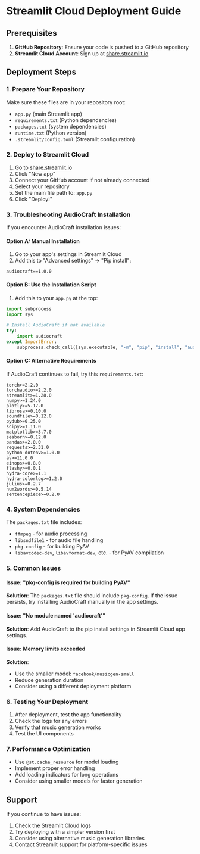# Streamlit Cloud Deployment Guide

## Prerequisites

1. **GitHub Repository**: Ensure your code is pushed to a GitHub repository
2. **Streamlit Cloud Account**: Sign up at [share.streamlit.io](https://share.streamlit.io)

## Deployment Steps

### 1. Prepare Your Repository

Make sure these files are in your repository root:
- `app.py` (main Streamlit app)
- `requirements.txt` (Python dependencies)
- `packages.txt` (system dependencies)
- `runtime.txt` (Python version)
- `.streamlit/config.toml` (Streamlit configuration)

### 2. Deploy to Streamlit Cloud

1. Go to [share.streamlit.io](https://share.streamlit.io)
2. Click "New app"
3. Connect your GitHub account if not already connected
4. Select your repository
5. Set the main file path to: `app.py`
6. Click "Deploy!"

### 3. Troubleshooting AudioCraft Installation

If you encounter AudioCraft installation issues:

#### Option A: Manual Installation
1. Go to your app's settings in Streamlit Cloud
2. Add this to "Advanced settings" → "Pip install":
```
audiocraft==1.0.0
```

#### Option B: Use the Installation Script
1. Add this to your `app.py` at the top:
```python
import subprocess
import sys

# Install AudioCraft if not available
try:
    import audiocraft
except ImportError:
    subprocess.check_call([sys.executable, "-m", "pip", "install", "audiocraft==1.0.0"])
```

#### Option C: Alternative Requirements
If AudioCraft continues to fail, try this `requirements.txt`:
```
torch>=2.2.0
torchaudio>=2.2.0
streamlit>=1.28.0
numpy>=1.24.0
plotly>=5.17.0
librosa>=0.10.0
soundfile>=0.12.0
pydub>=0.25.0
scipy>=1.11.0
matplotlib>=3.7.0
seaborn>=0.12.0
pandas>=2.0.0
requests>=2.31.0
python-dotenv>=1.0.0
av>=11.0.0
einops>=0.8.0
flashy>=0.0.1
hydra-core>=1.1
hydra-colorlog>=1.2.0
julius>=0.2.7
num2words>=0.5.14
sentencepiece>=0.2.0
```

### 4. System Dependencies

The `packages.txt` file includes:
- `ffmpeg` - for audio processing
- `libsndfile1` - for audio file handling
- `pkg-config` - for building PyAV
- `libavcodec-dev`, `libavformat-dev`, etc. - for PyAV compilation

### 5. Common Issues

#### Issue: "pkg-config is required for building PyAV"
**Solution**: The `packages.txt` file should include `pkg-config`. If the issue persists, try installing AudioCraft manually in the app settings.

#### Issue: "No module named 'audiocraft'"
**Solution**: Add AudioCraft to the pip install settings in Streamlit Cloud app settings.

#### Issue: Memory limits exceeded
**Solution**: 
- Use the smaller model: `facebook/musicgen-small`
- Reduce generation duration
- Consider using a different deployment platform

### 6. Testing Your Deployment

1. After deployment, test the app functionality
2. Check the logs for any errors
3. Verify that music generation works
4. Test the UI components

### 7. Performance Optimization

- Use `@st.cache_resource` for model loading
- Implement proper error handling
- Add loading indicators for long operations
- Consider using smaller models for faster generation

## Support

If you continue to have issues:
1. Check the Streamlit Cloud logs
2. Try deploying with a simpler version first
3. Consider using alternative music generation libraries
4. Contact Streamlit support for platform-specific issues 